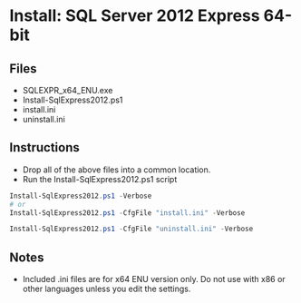 # Install: SQL Server 2012 Express 64-bit

## Files

* SQLEXPR_x64_ENU.exe
* Install-SqlExpress2012.ps1
* install.ini
* uninstall.ini

## Instructions

* Drop all of the above files into a common location.
* Run the Install-SqlExpress2012.ps1 script

```powershell
Install-SqlExpress2012.ps1 -Verbose
# or
Install-SqlExpress2012.ps1 -CfgFile "install.ini" -Verbose
```

```powershell
Install-SqlExpress2012.ps1 -CfgFile "uninstall.ini" -Verbose
```

## Notes

* Included .ini files are for x64 ENU version only.  Do not use with x86 or other languages unless you edit the settings.

